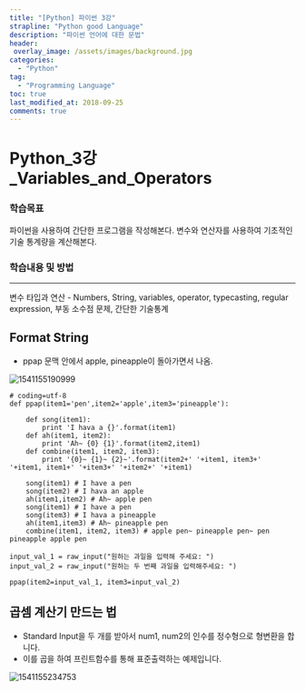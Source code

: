 ```yaml
---
title: "[Python] 파이썬 3강"
strapline: "Python good Language"
description: "파이썬 언어에 대한 문법"
header:
 overlay_image: /assets/images/background.jpg
categories:
  - "Python"
tag:
  - "Programming Language"
toc: true
last_modified_at: 2018-09-25
comments: true
---
```



# Python_3강_Variables_and_Operators

### 학습목표

파이썬을 사용하여 간단한 프로그램을 작성해본다. 변수와 연산자를 사용하여 기초적인 기술 통계량을 계산해본다.



### 학습내용 및 방법

---
변수 타입과 연산 - Numbers, String, variables, operator, typecasting, regular expression, 부동 소수점 문제, 간단한 기술통계



## Format String

- ppap 문맥 안에서 apple, pineapple이 돌아가면서 나옴.

![1541155190999](eunsil0611.github.io/assets/images/1541155190999.jpg)

	# coding=utf-8
	def ppap(item1='pen',item2='apple',item3='pineapple'):

	    def song(item1):
	        print 'I hava a {}'.format(item1)
	    def ah(item1, item2):
	        print 'Ah~ {0} {1}'.format(item2,item1)
	    def combine(item1, item2, item3):
	        print '{0}~ {1}~ {2}~'.format(item2+' '+item1, item3+' '+item1, item1+' '+item3+' '+item2+' '+item1)

	    song(item1) # I have a pen
	    song(item2) # I hava an apple
	    ah(item1,item2) # Ah~ apple pen
	    song(item1) # I have a pen
	    song(item3) # I hava a pineapple
	    ah(item1,item3) # Ah~ pineapple pen
	    combine(item1, item2, item3) # apple pen~ pineapple pen~ pen pineapple apple pen

	input_val_1 = raw_input("원하는 과일을 입력해 주세요: ")
	input_val_2 = raw_input("원하는 두 번째 과일을 입력해주세요: ")

	ppap(item2=input_val_1, item3=input_val_2)


## 곱셈 계산기 만드는 법

- Standard Input을 두 개를 받아서 num1, num2의 인수를 정수형으로 형변환을 합니다.
- 이를 곱을 하여 프린트함수를 통해 표준출력하는 예제입니다.

![1541155234753](C:\Users\pppp\AppData\Roaming\Typora\typora-user-images\1541155234753.png)
